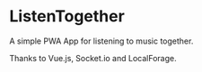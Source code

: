 # ListenTogether
A simple PWA App for listening to music together.

Thanks to Vue.js, Socket.io and LocalForage.